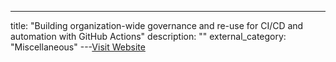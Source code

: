 ---
title: "Building organization-wide governance and re-use for CI/CD and automation with GitHub Actions"
description: ""
external_category: "Miscellaneous"
---[Visit Website](https://github.blog/2023-04-05-building-organization-wide-governance-and-re-use-for-ci-cd-and-automation-with-github-actions/)

